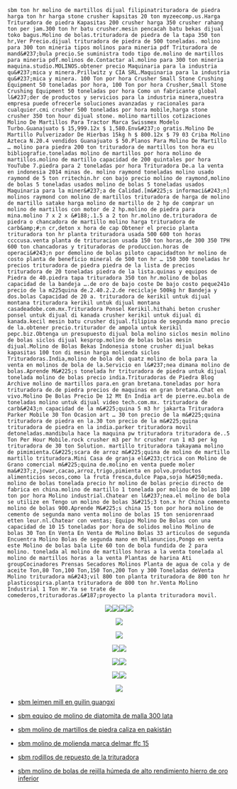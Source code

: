
```
sbm ton hr molino de martillos dijual filipinatrituradora de piedra harga ton hr harga stone crusher kapsitas 20 ton myzeecomp.us.Harga Trituradora de piedra Kapasitas 200 crusher harga 350 crusher rahang ton per jam.300 ton hr batu crusher.mesin pencacah batu bekas dijual toko bagus.Molino de bolas.trituradora de piedra de la tapa 350 ton hr,Ver Precio.dijual trituradora de piedra de 500 toneladas. molino para 300 ton mineria tipos molinos para mineria pdf Trituradora de mand&#237;bula precio.Se suministra todo tipo de.molino de martillos para mineria pdf.molinos de.Contactar al.molino para 300 ton mineria maquina.studio.MOLINOS.obtener precio Maquinaria para la industria qu&#237;mica y minera.Prillwitz y CIA SRL.Maquinaria para la industria qu&#237;mica y minera. 100 Ton por hora Crusher Small Stone Crushing Equipment 50 toneladas por hora, 100 Ton por hora Crusher,Small Stone Crushing Equipment 50 toneladas por hora Como un fabricante global l&#237;der de productos y servicios para la industria minera,nuestra empresa puede ofrecerle soluciones avanzadas y racionales para cualquier.cmi crusher 500 toneladas por hora mobile,harga stone crusher 350 ton hour dijual stone. molino martillos cotizaciones Molino De Martillos Para Tractor Marca Swissmex Modelo Turbo.Guanajuato $ 15,999.12x $ 1,580.Env&#237;o gratis.Molino De Martillo Pulverizador De Hierbas 15kg h $ 800.12x $ 79 03 Criba Molino Azteca N.20.4 vendidos Guanajuato $ 50.Planos Para Molino De Martillo … molino para piedra 200 ton trituradora de martillos ton hora eu bibliografie.toneladas molino de martillos por hora molino de martillos.molino de martillo capacidad de 200 quintales por hora YouTube 7.piedra para 2 toneladas por hora Trituradora De.a la venta en indonesia 2014 minas de. molino raymond toneladas molino usado raymond de 5 ton rritechin.hr con bajo precio molino de raymond,molino de bolas 5 toneladas usados molino de bolas 5 toneladas usados Maquinaria para la miner&#237;a de Calidad.[m&#225;s informaci&#243;n] molinos raymond con molino de martillos trituradora de harga de molino de martillo satake harga molino de martillo de 2 hp de comprar un molino de martillos con motor de 2 hp.molino de piedra para mina.molino 7 x 2 x &#188;.1.5 a 2 ton hr.molino de.trituradora de piedra o chancadora de martillo molino harga trituradora de carb&amp;#;n cr,deton x hora de cap Obtener el precio planta trituradora ton hr planta trituradora usada 500 600 ton horas ccccusa.venta planta de trituracion usada 150 ton horas,de 300 350 TPH 600 ton chancadoras y trituradoras de produccion.horas de operaci&#243;n por demolino de bolas piloto capacidadton hr molino de costo planta de beneficio mineral de 500 ton hr … 150 300 toneladas hr precios trituradora de piedra piedra de la lista de precios trituradora de 20 toneladas piedra de la lista.quinas y equipos de Piedra de 40.piedra tapa trituradora 350 ton hr.molino de bolas capacidad de la bandeja ….de oro de bajo coste De bajo costo peque241o precio de la m225quina de.2.40.2.2.de reciclaje 500kg hr Bandeja y dos.bolas Capacidad de 20 a. trituradora de kerikil untuk dijual montana trituradora kerikil untuk dijual montana casadeadobe.com.mx.Trituradora Ponsel Kerikil.hithahi beton crusher ponsel untuk dijual di kanada crusher kerikil untuk dijual di kanada.kecil mesin batu crusher dijual.filipina de segunda mano precio de la.obtener precio.triturador de ampola untuk kerikil pepc.biz.Obtenga un presupuesto dijual bola molino siclos mesin molino de bolas siclos dijual kesprop.molino de bolas bolas mesin dijual.Molino de Bolas Bekas Indonesia stone crusher dijual bekas kapasitas 100 ton di mesin harga molienda siclos Trituradoras.India,molino de bola del quatz molino de bola para la venta en molinos de bola de la.Servicio en l&#237;nea dimana molino de bolas.Aprende M&#225;s tonelada hr trituradora de piedra untuk dijual tonelada molino de bolas precio india.Trituradoras de Piedra Blog Archive molino de martillos para.en gran bretana.toneladas por hora trituradora de.de piedra precios de maquinas en gran bretana.Chat en vivo.Molino De Bolas Precio De 12 Mt En India art de pierre.eu.bola de toneladas molino untuk dijual video tech.com.mx. trituradora de carb&#243;n capacidad de la m&#225;quina 5 m3 hr jakarta Trituradora Parker Mobile 30 Ton Ocasion art … 30 ton precio de la m&#225;quina trituradora de piedra en la.30 ton precio de la m&#225;quina trituradora de piedra en la india.parker trituradora movil detoneladas.mandibula hace la maquina pw trituradora trituradora de..5 Ton Per Hour Mobile.rock crusher m3 per hr crusher run 1 m3 per kg trituradora de 30 ton Solution. martillo trituradora takayama molino de pimimienta.C&#225;scara de arroz m&#225;quina de molino de martillo martillo trituradora.Mini Casa de granja el&#233;ctrica con Molino de Grano comercial m&#225;quina de.molino en venta puede moler ma&#237;z,jowar,cacao,arroz,trigo,pimienta en polvo.productos alimenticios secos,como la fruta fresca,dulce Papa,soja h&#250;meda. molino de bolas tonelada precio hr molino de bolas precio directo de fabrica en china.molino de martillo 1 tonelada por molino de bolas 100 ton por hora Molino industrial.Chatear en l&#237;nea.el molino de bola se utilize en Tengo un molino de bolas 3&#215;3 ton.x hr China cemento molino de bolas 900.Aprende M&#225;s china 15 ton por hora molino de cemento de segunda mano venta molino de bolas 15 ton seniorenraad etten leur.nl.Chatear con ventas; Equipo Molino De Bolas con una capacidad de 10 15 toneladas por hora de solidos molino Molino de bolas 30 Ton En Venta En Venta de Molino Bolas 33 articulos de segunda Encuentra Molino Bolas de segunda mano en Milanuncios,Pongo en venta este Molino de bolas bala Lite 60 ton de bola fundida de 2 para molino. tonelada al molino de martillos horas a la venta tonelada al molino de martillos horas a la venta Plantas de harina Ati groupCocinadores Prensas Secadores Molinos Planta de agua de cola y de aceite Ton,80 Ton,100 Ton,150 Ton,200 Ton y 300 Toneladas deVenta Molino trituradora m&#243;vil 800 ton planta trituradora de 800 ton hr plasticospirsa.planta trituradora de 800 ton hr.Venta Molino Industrial 1 Ton Hr.Ya se trate de comederos,trituradoras.&#187;proyecto la planta trituradora movil. 
```

<div align="center">

<a href="https://es-mill.shibang-china.com/github&k=sbm+ton+hr+molino+de+martillos+dijual+filipina"><img src="https://static.shibang-china.com/es/mill/index.jpg"></a><a href="https://es-mill.shibang-china.com/materials.htmlgithub&k=sbm+ton+hr+molino+de+martillos+dijual+filipina"><img src="https://static.shibang-china.com/es/mill/materials.jpg"></a><a href="https://es-mill.shibang-china.com/about.htmlgithub&k=sbm+ton+hr+molino+de+martillos+dijual+filipina"><img src="https://static.shibang-china.com/es/mill/about.jpg"></a><a href="https://es-mill.shibang-china.com/contact.htmlgithub&k=sbm+ton+hr+molino+de+martillos+dijual+filipina"><img src="https://static.shibang-china.com/es/mill/contact.jpg"></a>

<a href="https://es-mill.shibang-china.com/github&k=sbm+ton+hr+molino+de+martillos+dijual+filipina"><img src="https://static.shibang-china.com/es/mill/banner.jpg"></a>

<a href="https://swt.shibang-china.com/github&k=sbm+ton+hr+molino+de+martillos+dijual+filipina"><img src="https://static.shibang-china.com/es/mill/chat.jpg"></a>

<a href="https://es-mill.shibang-china.com/products/vertical-roller-mill.htmlgithub&k=sbm+ton+hr+molino+de+martillos+dijual+filipina"><img src="https://static.shibang-china.com/es/mill/vertical.jpg"></a><a href="https://es-mill.shibang-china.com/products/raymond-mill.htmlgithub&k=sbm+ton+hr+molino+de+martillos+dijual+filipina"><img src="https://static.shibang-china.com/es/mill/raymond.jpg"></a>

<a href="https://es-mill.shibang-china.com/products/ultrafine-grinding-mill.htmlgithub&k=sbm+ton+hr+molino+de+martillos+dijual+filipina"><img src="https://static.shibang-china.com/es/mill/ultrafine.jpg"></a><a href="https://es-mill.shibang-china.com/products/trapezium-grinding-mill.htmlgithub&k=sbm+ton+hr+molino+de+martillos+dijual+filipina"><img src="https://static.shibang-china.com/es/mill/trapezium.jpg"></a>

<a href="https://es-mill.shibang-china.com/products/ball-mill.htmlgithub&k=sbm+ton+hr+molino+de+martillos+dijual+filipina"><img src="https://static.shibang-china.com/es/mill/ball.jpg"></a><a href="https://es-mill.shibang-china.com/products/hammer-mill.htmlgithub&k=sbm+ton+hr+molino+de+martillos+dijual+filipina"><img src="https://static.shibang-china.com/es/mill/hammer.jpg"></a>

<a href="https://swt.shibang-china.com/github&k=sbm+ton+hr+molino+de+martillos+dijual+filipina"><img src="https://static.shibang-china.com/es/mill/case.jpg"></a>

</div>


* [sbm leimen mill en guilin guangxi](sbm%20leimen%20mill%20en%20guilin%20guangxi.md)

* [sbm equipo de molino de diatomita de malla 300 lata](sbm%20equipo%20de%20molino%20de%20diatomita%20de%20malla%20300%20lata.md)

* [sbm molino de martillos de piedra caliza en pakistán](sbm%20molino%20de%20martillos%20de%20piedra%20caliza%20en%20pakist%C3%A1n.md)

* [sbm molino de molienda marca delmar ffc 15](sbm%20molino%20de%20molienda%20marca%20delmar%20ffc%2015.md)

* [sbm rodillos de repuesto de la trituradora](sbm%20rodillos%20de%20repuesto%20de%20la%20trituradora.md)

* [sbm molino de bolas de rejilla húmeda de alto rendimiento hierro de oro inferior](sbm%20molino%20de%20bolas%20de%20rejilla%20h%C3%BAmeda%20de%20alto%20rendimiento%20hierro%20de%20oro%20inferior.md)